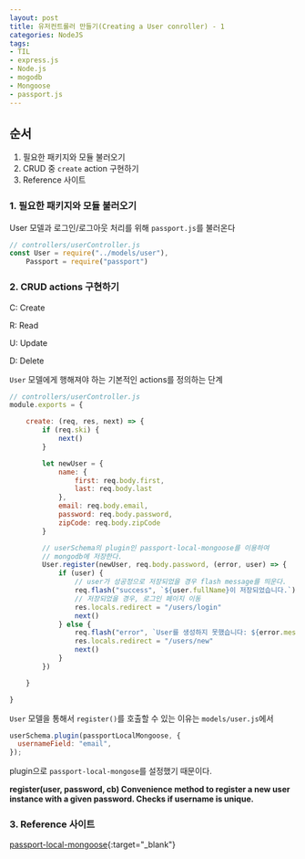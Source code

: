 ```yaml
---
layout: post 
title: 유저컨트롤러 만들기(Creating a User conroller) - 1
categories: NodeJS
tags: 
- TIL
- express.js
- Node.js
- mogodb
- Mongoose
- passport.js
---
```


## 순서

1. 필요한 패키지와 모듈 불러오기
2. CRUD 중 `create` action 구현하기
3. Reference 사이트
  
### 1. 필요한 패키지와 모듈 불러오기

User 모델과 로그인/로그아웃 처리를 위해 `passport.js`를 불러온다

```javascript
// controllers/userController.js
const User = require("../models/user"),
    Passport = require("passport")
```

### 2. CRUD actions 구현하기

C: Create

R: Read

U: Update

D: Delete

`User` 모델에게 행해져야 하는 기본적인 actions를 정의하는 단계

```javascript
// controllers/userController.js
module.exports = {

    create: (req, res, next) => {
        if (req.ski) {
            next()
        }

        let newUser = {
            name: {
                first: req.body.first,
                last: req.body.last
            },
            email: req.body.email,
            password: req.body.password,
            zipCode: req.body.zipCode
        }

        // userSchema의 plugin인 passport-local-mongoose를 이용하여 
        // mongodb에 저장한다.
        User.register(newUser, req.body.password, (error, user) => {
            if (user) {
                // user가 성공정으로 저장되었을 경우 flash message를 띄운다.
                req.flash("success", `${user.fullName}이 저장되었습니다.`)
                // 저장되었을 경우, 로그인 페이지 이동
                res.locals.redirect = "/users/login"
                next()
            } else {
                req.flash("error", `User를 생성하지 못했습니다: ${error.message}`)
                res.locals.redirect = "/users/new"
                next()
            }
        })

    }

}
```

`User` 모델을 통해서 `register()`를 호출할 수 있는 이유는 `models/user.js`에서

```javascript
userSchema.plugin(passportLocalMongoose, {
  usernameField: "email",
});
```

plugin으로 `passport-local-mongose`를 설정했기 때문이다.

**register(user, password, cb) Convenience method to register a new user instance with a given password. Checks if username is unique.**

### 3. Reference 사이트

[passport-local-mongoose](https://www.npmjs.com/package/passport-local-mongoose){:target="_blank"}
